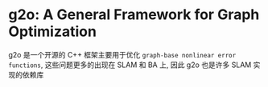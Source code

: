# g2o: A General Framework for Graph Optimization

g2o 是一个开源的 C++ 框架主要用于优化 `graph-base nonlinear error functions`, 这些问题更多的出现在 SLAM 和 BA 上, 因此 g2o 也是许多 SLAM 实现的依赖库  